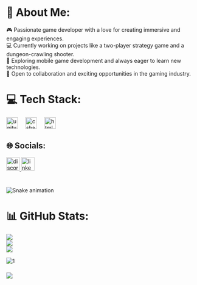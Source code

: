 # 💫 About Me:
🎮 Passionate game developer with a love for creating immersive and engaging experiences.<br>💻 Currently working on projects like a two-player strategy game and a dungeon-crawling shooter.<br>📱 Exploring mobile game development and always eager to learn new technologies.<br>🚀 Open to collaboration and exciting opportunities in the gaming industry.

# 💻 Tech Stack:
<div align="left">
  <img src="https://cdn.jsdelivr.net/gh/devicons/devicon/icons/unity/unity-original.svg" height="30" alt="unity logo"  />
  <img width="12" />
  <img src="https://cdn.jsdelivr.net/gh/devicons/devicon/icons/csharp/csharp-original.svg" height="30" alt="csharp logo"  />
  <img width="12" />
  <img src="https://cdn.jsdelivr.net/gh/devicons/devicon/icons/html5/html5-original.svg" height="30" alt="html5 logo"  />
</div>

###

## 🌐 Socials:
<div align="left">
  <a href="discordapp.com/users/894609918563348540" target="_blank">
    <img src="https://img.shields.io/static/v1?message=Discord&logo=discord&label=&color=7289DA&logoColor=white&labelColor=&style=for-the-badge" height="35" alt="discord logo"  />
  </a>
  <a href="www.linkedin.com/in/bartosz-czemerys-1240502a3" target="_blank">
    <img src="https://img.shields.io/static/v1?message=LinkedIn&logo=linkedin&label=&color=0077B5&logoColor=white&labelColor=&style=for-the-badge" height="35" alt="linkedin logo"  />
  </a>
</div>

###

<br clear="both">

<img src="https://raw.githubusercontent.com/bartek25822/bartek25822/output/snake.svg" alt="Snake animation" />

###

# 📊 GitHub Stats:
![](https://github-readme-stats.vercel.app/api?username=bartek25822&theme=dark&hide_border=false&include_all_commits=false&count_private=false)<br/>
![](https://github-readme-streak-stats.herokuapp.com/?user=bartek25822&theme=dark&hide_border=false)<br/>
![](https://github-readme-stats.vercel.app/api/top-langs/?username=bartek25822&theme=dark&hide_border=false&include_all_commits=false&count_private=false&layout=compact)


![1](https://github.com/user-attachments/assets/e3c30134-5a00-429d-b855-a26b35de3dde)

###

[![](https://visitcount.itsvg.in/api?id=bartek25822&icon=0&color=0)](https://visitcount.itsvg.in)

